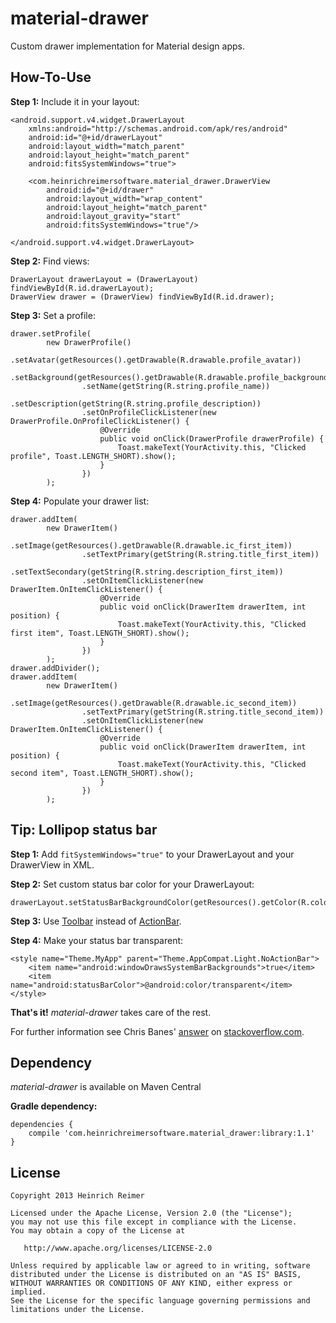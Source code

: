 material-drawer
===============

Custom drawer implementation for Material design apps.

How-To-Use
----------
**Step 1:** Include it in your layout:

    <android.support.v4.widget.DrawerLayout
        xmlns:android="http://schemas.android.com/apk/res/android"
        android:id="@+id/drawerLayout"
        android:layout_width="match_parent"
        android:layout_height="match_parent"
        android:fitsSystemWindows="true">
        
        <com.heinrichreimersoftware.material_drawer.DrawerView
            android:id="@+id/drawer"
            android:layout_width="wrap_content"
            android:layout_height="match_parent"
            android:layout_gravity="start"
            android:fitsSystemWindows="true"/>
    
    </android.support.v4.widget.DrawerLayout>

**Step 2:** Find views:

    DrawerLayout drawerLayout = (DrawerLayout) findViewById(R.id.drawerLayout);
    DrawerView drawer = (DrawerView) findViewById(R.id.drawer);

**Step 3:** Set a profile:

    drawer.setProfile(
            new DrawerProfile()
                    .setAvatar(getResources().getDrawable(R.drawable.profile_avatar))
                    .setBackground(getResources().getDrawable(R.drawable.profile_background))
                    .setName(getString(R.string.profile_name))
                    .setDescription(getString(R.string.profile_description))
                    .setOnProfileClickListener(new DrawerProfile.OnProfileClickListener() {
                        @Override
                        public void onClick(DrawerProfile drawerProfile) {
                            Toast.makeText(YourActivity.this, "Clicked profile", Toast.LENGTH_SHORT).show();
                        }
                    })
            );

**Step 4:** Populate your drawer list:

    drawer.addItem(
            new DrawerItem()
                    .setImage(getResources().getDrawable(R.drawable.ic_first_item))
                    .setTextPrimary(getString(R.string.title_first_item))
                    .setTextSecondary(getString(R.string.description_first_item))
                    .setOnItemClickListener(new DrawerItem.OnItemClickListener() {
                        @Override
                        public void onClick(DrawerItem drawerItem, int position) {
                            Toast.makeText(YourActivity.this, "Clicked first item", Toast.LENGTH_SHORT).show();
                        }
                    })
            );
    drawer.addDivider();
    drawer.addItem(
            new DrawerItem()
                    .setImage(getResources().getDrawable(R.drawable.ic_second_item))
                    .setTextPrimary(getString(R.string.title_second_item))
                    .setOnItemClickListener(new DrawerItem.OnItemClickListener() {
                        @Override
                        public void onClick(DrawerItem drawerItem, int position) {
                            Toast.makeText(YourActivity.this, "Clicked second item", Toast.LENGTH_SHORT).show();
                        }
                    })
            );

Tip: Lollipop status bar
----------------------------

**Step 1:** Add `fitSystemWindows="true"` to your DrawerLayout and your DrawerView in XML.

**Step 2:** Set custom status bar color for your DrawerLayout:

    drawerLayout.setStatusBarBackgroundColor(getResources().getColor(R.color.your_chosen_color));

**Step 3:** Use [Toolbar][2] instead of [ActionBar][3].

**Step 4:** Make your status bar transparent:

    <style name="Theme.MyApp" parent="Theme.AppCompat.Light.NoActionBar">
        <item name="android:windowDrawsSystemBarBackgrounds">true</item>
        <item name="android:statusBarColor">@android:color/transparent</item>
    </style>

**That's it!** *material-drawer* takes care of the rest.

For further information see Chris Banes' [answer][1] on [stackoverflow.com][1].

Dependency
----------

*material-drawer* is available on Maven Central

**Gradle dependency:**

    dependencies {
	    compile 'com.heinrichreimersoftware.material_drawer:library:1.1'
    }

License
-------

    Copyright 2013 Heinrich Reimer

    Licensed under the Apache License, Version 2.0 (the "License");
    you may not use this file except in compliance with the License.
    You may obtain a copy of the License at

       http://www.apache.org/licenses/LICENSE-2.0

    Unless required by applicable law or agreed to in writing, software
    distributed under the License is distributed on an "AS IS" BASIS,
    WITHOUT WARRANTIES OR CONDITIONS OF ANY KIND, either express or implied.
    See the License for the specific language governing permissions and
    limitations under the License.

[1]: http://stackoverflow.com/questions/26440879/how-do-i-use-drawerlayout-to-display-over-the-actionbar-toolbar-and-under-the-st
[2]: http://developer.android.com/reference/android/support/v7/widget/Toolbar.html
[3]: http://developer.android.com/reference/android/support/v7/app/ActionBar.html
